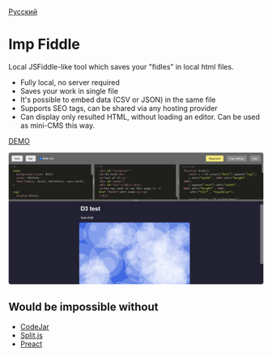 [Русский](README.ru.md)

Imp Fiddle
==========

Local JSFiddle-like tool which saves your "fidles" in local html files.

- Fully local, no server required
- Saves your work in single file
- It's possible to embed data (CSV or JSON) in the same file
- Supports SEO tags, can be shared via any hosting provider
- Can display only resulted HTML, without loading an editor. Can be used as mini-CMS this way.

[ DEMO ](https://girobusan.github.io/imp-fiddle/)

![screenshot](docs/fiddler.png)


Would be impossible without
---------------------------

- [ CodeJar ](https://github.com/antonmedv/codejar)
- [ Split.js ](https://github.com/nathancahill/split/tree/master/packages/splitjs)
- [ Preact ](https://preactjs.com/)



